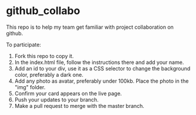 # github_collabo
This repo is to help my team get familiar with project collaboration on github.

To participate: 
1. Fork this repo to copy it.
2. In the index.html file, follow the instructions there and add your name.
3. Add an id to your div, use it as a CSS selector to change the background color, preferably a dark one.
4. Add any photo as avatar, preferably under 100kb. Place the photo in the "img" folder.
5. Confirm your card appears on the live page.
6. Push your updates to your branch.
7. Make a pull request to merge with the master branch.
